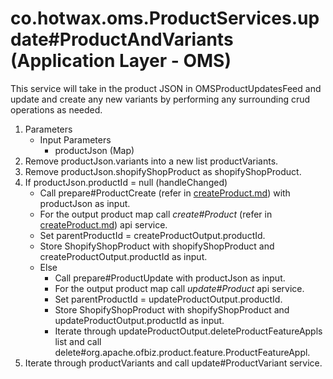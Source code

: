 # co.hotwax.oms.ProductServices.update#ProductAndVariants (Application Layer - OMS)
This service will take in the product JSON in OMSProductUpdatesFeed and update and create any new variants by performing any surrounding crud operations as needed.
1. Parameters
    * Input Parameters
        * productJson (Map)
2. Remove productJson.variants into a new list productVariants.
3. Remove productJson.shopifyShopProduct as shopifyShopProduct.
4. If productJson.productId = null (handleChanged)
    * Call prepare#ProductCreate (refer in [createProduct.md](https://github.com/saastechacademy/foundation/blob/main/project-ideas/product-master/createProduct.md)) with productJson as input.
    * For the output product map call *create#Product* (refer in [createProduct.md](https://github.com/saastechacademy/foundation/blob/main/project-ideas/product-master/createProduct.md)) api service.
    * Set parentProductId = createProductOutput.productId.
    * Store ShopifyShopProduct with shopifyShopProduct and createProductOutput.productId as input.
    * Else
        * Call prepare#ProductUpdate with productJson as input.
        * For the output product map call *update#Product* api service.
        * Set parentProductId = updateProductOutput.productId.
        * Store ShopifyShopProduct with shopifyShopProduct and updateProductOutput.productId as input.
        * Iterate through updateProductOutput.deleteProductFeatureAppls list and call delete#org.apache.ofbiz.product.feature.ProductFeatureAppl.
5. Iterate through productVariants and call update#ProductVariant service.
